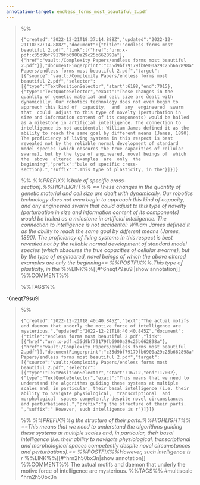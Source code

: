 ```yaml
---
annotation-target: endless_forms_most_beautiful_2.pdf
---
```




>%%
>```annotation-json
>{"created":"2022-12-21T18:37:14.888Z","updated":"2022-12-21T18:37:14.888Z","document":{"title":"endless forms most beautiful 2.pdf","link":[{"href":"urn:x-pdf:c35d9bf79179fb6900a29c25b662898a"},{"href":"vault:/Complexity Papers/endless forms most beautiful 2.pdf"}],"documentFingerprint":"c35d9bf79179fb6900a29c25b662898a"},"uri":"vault:/Complexity Papers/endless forms most beautiful 2.pdf","target":[{"source":"vault:/Complexity Papers/endless forms most beautiful 2.pdf","selector":[{"type":"TextPositionSelector","start":6198,"end":7015},{"type":"TextQuoteSelector","exact":"These changes in the quantity of genetic material and cell size are dealt with dynamically. Our robotics technology does not even begin to approach this kind of  capacity,  and  any  engineered  swarm  that  could  adjust to this type of novelty (perturbation in size and information content of its components) would be hailed as a milestone in artificial intelligence. The connection to intelligence is not accidental: William James defined it as the ability to reach the same goal by different means (James, 1890). The proficiency of living systems in this respect is best revealed not by the reliable normal development of standard model species (which obscures the true capacities of cellular swarms), but by the type of engineered, novel beings of  which  the  above  altered  examples  are  only  the  beginning","prefix":"bule of specific cross-section).","suffix":".This type of plasticity, in the"}]}]}
>```
>%%
>*%%PREFIX%%bule of specific cross-section).%%HIGHLIGHT%% ==These changes in the quantity of genetic material and cell size are dealt with dynamically. Our robotics technology does not even begin to approach this kind of  capacity,  and  any  engineered  swarm  that  could  adjust to this type of novelty (perturbation in size and information content of its components) would be hailed as a milestone in artificial intelligence. The connection to intelligence is not accidental: William James defined it as the ability to reach the same goal by different means (James, 1890). The proficiency of living systems in this respect is best revealed not by the reliable normal development of standard model species (which obscures the true capacities of cellular swarms), but by the type of engineered, novel beings of  which  the  above  altered  examples  are  only  the  beginning== %%POSTFIX%%.This type of plasticity, in the*
>%%LINK%%[[#^6neqt79su9l|show annotation]]
>%%COMMENT%%
>
>%%TAGS%%
>
^6neqt79su9l


>%%
>```annotation-json
>{"created":"2022-12-21T18:40:40.845Z","text":"The actual motifs and daemon that underly the motive force of intelligence are mysterious.","updated":"2022-12-21T18:40:40.845Z","document":{"title":"endless forms most beautiful 2.pdf","link":[{"href":"urn:x-pdf:c35d9bf79179fb6900a29c25b662898a"},{"href":"vault:/Complexity Papers/endless forms most beautiful 2.pdf"}],"documentFingerprint":"c35d9bf79179fb6900a29c25b662898a"},"uri":"vault:/Complexity Papers/endless forms most beautiful 2.pdf","target":[{"source":"vault:/Complexity Papers/endless forms most beautiful 2.pdf","selector":[{"type":"TextPositionSelector","start":16712,"end":17002},{"type":"TextQuoteSelector","exact":"This means that we need to understand the algorithms guiding these systems at multiple scales and, in particular, their basal intelligence (i.e. their ability to navigate physiological,  transcriptional  and  morphological  spaces competently despite novel circumstances and perturbations).","prefix":"g the structure of their parts. ","suffix":" However, such intelligence is r"}]}]}
>```
>%%
>*%%PREFIX%%g the structure of their parts.%%HIGHLIGHT%% ==This means that we need to understand the algorithms guiding these systems at multiple scales and, in particular, their basal intelligence (i.e. their ability to navigate physiological,  transcriptional  and  morphological  spaces competently despite novel circumstances and perturbations).== %%POSTFIX%%However, such intelligence is r*
>%%LINK%%[[#^hrn2h50bx3n|show annotation]]
>%%COMMENT%%
>The actual motifs and daemon that underly the motive force of intelligence are mysterious.
>%%TAGS%%
>#multiscale
^hrn2h50bx3n
